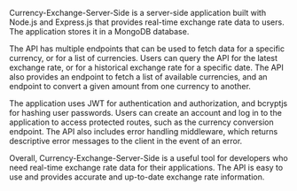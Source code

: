 Currency-Exchange-Server-Side is a server-side application built with Node.js and Express.js that provides real-time exchange rate data to users. 
The application stores it in a MongoDB database.

The API has multiple endpoints that can be used to fetch data for a specific currency, or for a list of currencies. 
Users can query the API for the latest exchange rate, or for a historical exchange rate for a specific date. The API also provides an endpoint to
fetch a list of available currencies, and an endpoint to convert a given amount from one currency to another.

The application uses JWT for authentication and authorization, and bcryptjs for hashing user passwords. Users can create an account and log in to 
the application to access protected routes, 
such as the currency conversion endpoint. The API also includes error handling middleware, which returns descriptive error messages to the client in the event 
of an error.

Overall, Currency-Exchange-Server-Side is a useful tool for developers who need real-time exchange rate data for their applications. The API is easy
to use and provides accurate and up-to-date exchange rate information.
